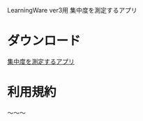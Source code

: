 LearningWare ver3用 集中度を測定するアプリ

# ダウンロード
[集中度を測定するアプリ](https://github.com/proseeds/concentration-app/releases/download/0.1/clms_setup.msi)

# 利用規約
～～～
